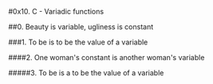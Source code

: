 #0x10. C - Variadic functions



##0. Beauty is variable, ugliness is constant

###1. To be is to be the value of a variable


####2. One woman's constant is another woman's variable

#####3. To be is a to be the value of a variable
